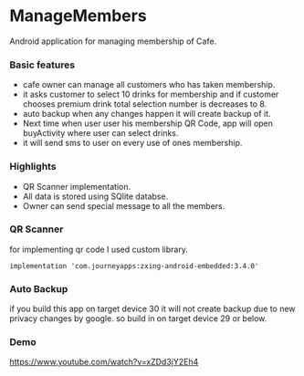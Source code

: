 # ManageMembers
Android application for managing membership of Cafe.

### Basic features
* cafe owner can manage all customers who has taken membership.
* it asks customer to select 10 drinks for membership and if customer chooses premium drink total selection number is decreases to 8.
* auto backup when any changes happen it will create backup of it.
* Next time when user user his membership QR Code, app will open buyActivity where user can select drinks.
* it will send sms to user on every use of ones membership.

### Highlights
* QR Scanner implementation.
* All data is stored using SQlite databse.
* Owner can send special message to all the members.

### QR Scanner
for implementing qr code I used custom library.

```
implementation 'com.journeyapps:zxing-android-embedded:3.4.0'
```

### Auto Backup
if you build this app on target device 30 it will not create backup due to new privacy changes by google.
so build in on target device 29 or below.

### Demo 
https://www.youtube.com/watch?v=xZDd3jY2Eh4

